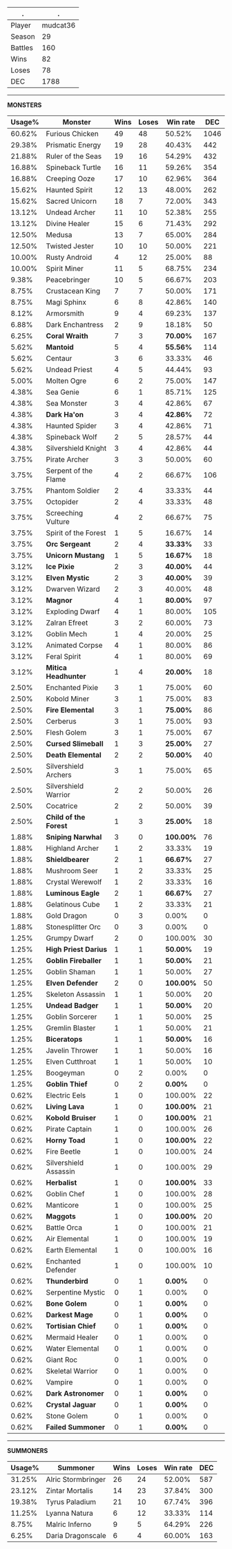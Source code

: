 .|.
|-|-
Player|mudcat36
Season|29
Battles|160
Wins|82
Loses|78
DEC|1788

---
**MONSTERS**

Usage%|Monster|Wins|Loses|Win rate|DEC|
-|-|-|-|-|-|
60.62%|Furious Chicken|49|48|50.52%|1046|
29.38%|Prismatic Energy|19|28|40.43%|442|
21.88%|Ruler of the Seas|19|16|54.29%|432|
16.88%|Spineback Turtle|16|11|59.26%|354|
16.88%|Creeping Ooze|17|10|62.96%|364|
15.62%|Haunted Spirit|12|13|48.00%|262|
15.62%|Sacred Unicorn|18|7|72.00%|343|
13.12%|Undead Archer|11|10|52.38%|255|
13.12%|Divine Healer|15|6|71.43%|292|
12.50%|Medusa|13|7|65.00%|284|
12.50%|Twisted Jester|10|10|50.00%|221|
10.00%|Rusty Android|4|12|25.00%|88|
10.00%|Spirit Miner|11|5|68.75%|234|
9.38%|Peacebringer|10|5|66.67%|203|
8.75%|Crustacean King|7|7|50.00%|171|
8.75%|Magi Sphinx|6|8|42.86%|140|
8.12%|Armorsmith|9|4|69.23%|137|
6.88%|Dark Enchantress|2|9|18.18%|50|
6.25%|**Coral Wraith**|7|3|**70.00%**|167|
5.62%|**Mantoid**|5|4|**55.56%**|114|
5.62%|Centaur|3|6|33.33%|46|
5.62%|Undead Priest|4|5|44.44%|93|
5.00%|Molten Ogre|6|2|75.00%|147|
4.38%|Sea Genie|6|1|85.71%|125|
4.38%|Sea Monster|3|4|42.86%|67|
4.38%|**Dark Ha'on**|3|4|**42.86%**|72|
4.38%|Haunted Spider|3|4|42.86%|71|
4.38%|Spineback Wolf|2|5|28.57%|44|
4.38%|Silvershield Knight|3|4|42.86%|44|
3.75%|Pirate Archer|3|3|50.00%|60|
3.75%|Serpent of the Flame|4|2|66.67%|106|
3.75%|Phantom Soldier|2|4|33.33%|44|
3.75%|Octopider|2|4|33.33%|48|
3.75%|Screeching Vulture|4|2|66.67%|75|
3.75%|Spirit of the Forest|1|5|16.67%|14|
3.75%|**Orc Sergeant**|2|4|**33.33%**|33|
3.75%|**Unicorn Mustang**|1|5|**16.67%**|18|
3.12%|**Ice Pixie**|2|3|**40.00%**|44|
3.12%|**Elven Mystic**|2|3|**40.00%**|39|
3.12%|Dwarven Wizard|2|3|40.00%|48|
3.12%|**Magnor**|4|1|**80.00%**|97|
3.12%|Exploding Dwarf|4|1|80.00%|105|
3.12%|Zalran Efreet|3|2|60.00%|73|
3.12%|Goblin Mech|1|4|20.00%|25|
3.12%|Animated Corpse|4|1|80.00%|86|
3.12%|Feral Spirit|4|1|80.00%|69|
3.12%|**Mitica Headhunter**|1|4|**20.00%**|18|
2.50%|Enchanted Pixie|3|1|75.00%|60|
2.50%|Kobold Miner|3|1|75.00%|83|
2.50%|**Fire Elemental**|3|1|**75.00%**|86|
2.50%|Cerberus|3|1|75.00%|93|
2.50%|Flesh Golem|3|1|75.00%|67|
2.50%|**Cursed Slimeball**|1|3|**25.00%**|27|
2.50%|**Death Elemental**|2|2|**50.00%**|40|
2.50%|Silvershield Archers|3|1|75.00%|65|
2.50%|Silvershield Warrior|2|2|50.00%|26|
2.50%|Cocatrice|2|2|50.00%|39|
2.50%|**Child of the Forest**|1|3|**25.00%**|18|
1.88%|**Sniping Narwhal**|3|0|**100.00%**|76|
1.88%|Highland Archer|1|2|33.33%|19|
1.88%|**Shieldbearer**|2|1|**66.67%**|27|
1.88%|Mushroom Seer|1|2|33.33%|25|
1.88%|Crystal Werewolf|1|2|33.33%|16|
1.88%|**Luminous Eagle**|2|1|**66.67%**|27|
1.88%|Gelatinous Cube|1|2|33.33%|21|
1.88%|Gold Dragon|0|3|0.00%|0|
1.88%|Stonesplitter Orc|0|3|0.00%|0|
1.25%|Grumpy Dwarf|2|0|100.00%|30|
1.25%|**High Priest Darius**|1|1|**50.00%**|19|
1.25%|**Goblin Fireballer**|1|1|**50.00%**|21|
1.25%|Goblin Shaman|1|1|50.00%|27|
1.25%|**Elven Defender**|2|0|**100.00%**|50|
1.25%|Skeleton Assassin|1|1|50.00%|20|
1.25%|**Undead Badger**|1|1|**50.00%**|20|
1.25%|Goblin Sorcerer|1|1|50.00%|25|
1.25%|Gremlin Blaster|1|1|50.00%|21|
1.25%|**Biceratops**|1|1|**50.00%**|16|
1.25%|Javelin Thrower|1|1|50.00%|16|
1.25%|Elven Cutthroat|1|1|50.00%|10|
1.25%|Boogeyman|0|2|0.00%|0|
1.25%|**Goblin Thief**|0|2|**0.00%**|0|
0.62%|Electric Eels|1|0|100.00%|22|
0.62%|**Living Lava**|1|0|**100.00%**|21|
0.62%|**Kobold Bruiser**|1|0|**100.00%**|21|
0.62%|Pirate Captain|1|0|100.00%|26|
0.62%|**Horny Toad**|1|0|**100.00%**|22|
0.62%|Fire Beetle|1|0|100.00%|24|
0.62%|Silvershield Assassin|1|0|100.00%|29|
0.62%|**Herbalist**|1|0|**100.00%**|33|
0.62%|Goblin Chef|1|0|100.00%|28|
0.62%|Manticore|1|0|100.00%|25|
0.62%|**Maggots**|1|0|**100.00%**|20|
0.62%|Battle Orca|1|0|100.00%|21|
0.62%|Air Elemental|1|0|100.00%|19|
0.62%|Earth Elemental|1|0|100.00%|16|
0.62%|Enchanted Defender|1|0|100.00%|10|
0.62%|**Thunderbird**|0|1|**0.00%**|0|
0.62%|Serpentine Mystic|0|1|0.00%|0|
0.62%|**Bone Golem**|0|1|**0.00%**|0|
0.62%|**Darkest Mage**|0|1|**0.00%**|0|
0.62%|**Tortisian Chief**|0|1|**0.00%**|0|
0.62%|Mermaid Healer|0|1|0.00%|0|
0.62%|Water Elemental|0|1|0.00%|0|
0.62%|Giant Roc|0|1|0.00%|0|
0.62%|Skeletal Warrior|0|1|0.00%|0|
0.62%|Vampire|0|1|0.00%|0|
0.62%|**Dark Astronomer**|0|1|**0.00%**|0|
0.62%|**Crystal Jaguar**|0|1|**0.00%**|0|
0.62%|Stone Golem|0|1|0.00%|0|
0.62%|**Failed Summoner**|0|1|**0.00%**|0|

---
**SUMMONERS**

Usage%|Summoner|Wins|Loses|Win rate|DEC|
-|-|-|-|-|-|
31.25%|Alric Stormbringer|26|24|52.00%|587|
23.12%|Zintar Mortalis|14|23|37.84%|300|
19.38%|Tyrus Paladium|21|10|67.74%|396|
11.25%|Lyanna Natura|6|12|33.33%|114|
8.75%|Malric Inferno|9|5|64.29%|226|
6.25%|Daria Dragonscale|6|4|60.00%|163|
